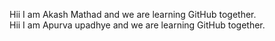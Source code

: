Hii I am Akash Mathad and we are learning GitHub together.<br/> Hii I am Apurva
upadhye and we are learning GitHub together.

